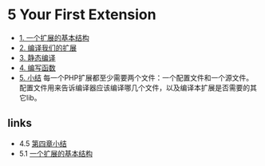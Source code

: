 # 5 Your First Extension 

 * [1. 一个扩展的基本结构](</book/chapt05/5.1.md>)
 * [2. 编译我们的扩展](</book/chapt05/5.2.md>)
 * [3. 静态编译](</book/chapt05/5.3.md>)
 * [4. 编写函数](</book/chapt05/5.4.md>)
 * [5. 小结](</book/chapt05/5.5.md>)
每一个PHP扩展都至少需要两个文件：一个配置文件和一个源文件。配置文件用来告诉编译器应该编译哪几个文件，以及编译本扩展是否需要的其它lib。


## links
   * 4.5 [第四章小结](</book/chapt04/4.5.md>)
   * 5.1 [一个扩展的基本结构](</book/chapt05/5.1.md>)

